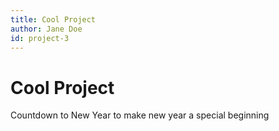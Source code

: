 ```yaml
---
title: Cool Project
author: Jane Doe
id: project-3
---
```


# Cool Project

Countdown to New Year to make new year a special beginning
